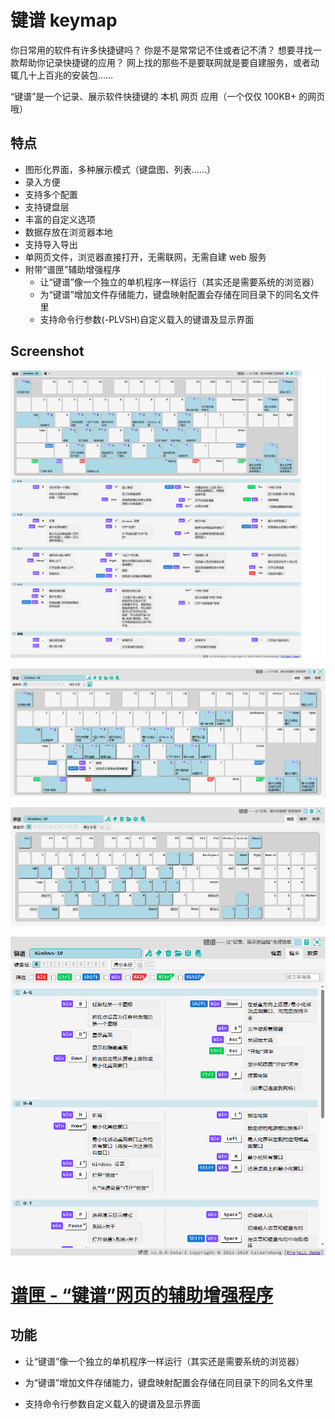 # 键谱 keymap

你日常用的软件有许多快捷键吗？
你是不是常常记不住或者记不清？
想要寻找一款帮助你记录快捷键的应用？
网上找的那些不是要联网就是要自建服务，或者动辄几十上百兆的安装包……

“键谱”是一个记录、展示软件快捷键的 本机 网页 应用（一个仅仅 100KB+ 的网页哦）

## 特点

* 图形化界面，多种展示模式（键盘图、列表……）
* 录入方便
* 支持多个配置
* 支持键盘层
* 丰富的自定义选项
* 数据存放在浏览器本地
* 支持导入导出
* 单网页文件，浏览器直接打开，无需联网，无需自建 web 服务
* 附带“谱匣”辅助增强程序
  * 让“键谱”像一个独立的单机程序一样运行（其实还是需要系统的浏览器）
  * 为“键谱”增加文件存储能力，键盘映射配置会存储在同目录下的同名文件里
  * 支持命令行参数(-PLVSH)自定义载入的键谱及显示界面

## Screenshot

![](screenshot-1.png)

![](screenshot-2.png)

![](screenshot-3.png)

![](screenshot-4.png)

# [谱匣 - “键谱”网页的辅助增强程序](exe\README.md)

## 功能

* 让“键谱”像一个独立的单机程序一样运行（其实还是需要系统的浏览器）

* 为“键谱”增加文件存储能力，键盘映射配置会存储在同目录下的同名文件里

* 支持命令行参数自定义载入的键谱及显示界面
